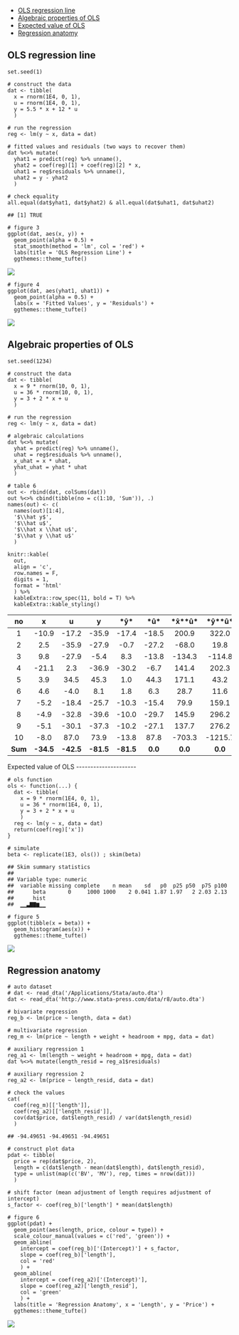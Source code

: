 -   [OLS regression line](#ols-regression-line)
-   [Algebraic properties of OLS](#algebraic-properties-of-ols)
-   [Expected value of OLS](#expected-value-of-ols)
-   [Regression anatomy](#regression-anatomy)

OLS regression line
-------------------

    set.seed(1)

    # construct the data
    dat <- tibble(
      x = rnorm(1E4, 0, 1),
      u = rnorm(1E4, 0, 1),
      y = 5.5 * x + 12 * u
      )

    # run the regression
    reg <- lm(y ~ x, data = dat)

    # fitted values and residuals (two ways to recover them)
    dat %<>% mutate(
      yhat1 = predict(reg) %>% unname(),
      yhat2 = coef(reg)[1] + coef(reg)[2] * x,
      uhat1 = reg$residuals %>% unname(),
      uhat2 = y - yhat2
      )

    # check equality
    all.equal(dat$yhat1, dat$yhat2) & all.equal(dat$uhat1, dat$uhat2)

    ## [1] TRUE

    # figure 3
    ggplot(dat, aes(x, y)) +
      geom_point(alpha = 0.5) +
      stat_smooth(method = 'lm', col = 'red') +
      labs(title = 'OLS Regression Line') +
      ggthemes::theme_tufte()

![](../fig/ols_line-1.png)

    # figure 4
    ggplot(dat, aes(yhat1, uhat1)) +
      geom_point(alpha = 0.5) +
      labs(x = 'Fitted Values', y = 'Residuals') +
      ggthemes::theme_tufte()

![](../fig/ols_line-2.png)

Algebraic properties of OLS
---------------------------

    set.seed(1234)

    # construct the data
    dat <- tibble(
      x = 9 * rnorm(10, 0, 1),
      u = 36 * rnorm(10, 0, 1),
      y = 3 + 2 * x + u
      )

    # run the regression
    reg <- lm(y ~ x, data = dat)

    # algebraic calculations
    dat %<>% mutate(
      yhat = predict(reg) %>% unname(),
      uhat = reg$residuals %>% unname(),
      x_uhat = x * uhat,
      yhat_uhat = yhat * uhat
      )

    # table 6
    out <- rbind(dat, colSums(dat))
    out %<>% cbind(tibble(no = c(1:10, 'Sum')), .)
    names(out) <- c(
      names(out)[1:4],
      '$\\hat y$',
      '$\\hat u$',
      '$\\hat x \\hat u$',
      '$\\hat y \\hat u$'
      )

    knitr::kable(
      out,
      align = 'c',
      row.names = F,
      digits = 1,
      format = 'html'
      ) %>%
      kableExtra::row_spec(11, bold = T) %>%
      kableExtra::kable_styling()

<table class="table" style="margin-left: auto; margin-right: auto;">
<thead>
<tr>
<th style="text-align:center;">
no
</th>
<th style="text-align:center;">
x
</th>
<th style="text-align:center;">
u
</th>
<th style="text-align:center;">
y
</th>
<th style="text-align:center;">
*ŷ*
</th>
<th style="text-align:center;">
*û*
</th>
<th style="text-align:center;">
*x̂**û*
</th>
<th style="text-align:center;">
*ŷ**û*
</th>
</tr>
</thead>
<tbody>
<tr>
<td style="text-align:center;">
1
</td>
<td style="text-align:center;">
-10.9
</td>
<td style="text-align:center;">
-17.2
</td>
<td style="text-align:center;">
-35.9
</td>
<td style="text-align:center;">
-17.4
</td>
<td style="text-align:center;">
-18.5
</td>
<td style="text-align:center;">
200.9
</td>
<td style="text-align:center;">
322.0
</td>
</tr>
<tr>
<td style="text-align:center;">
2
</td>
<td style="text-align:center;">
2.5
</td>
<td style="text-align:center;">
-35.9
</td>
<td style="text-align:center;">
-27.9
</td>
<td style="text-align:center;">
-0.7
</td>
<td style="text-align:center;">
-27.2
</td>
<td style="text-align:center;">
-68.0
</td>
<td style="text-align:center;">
19.8
</td>
</tr>
<tr>
<td style="text-align:center;">
3
</td>
<td style="text-align:center;">
9.8
</td>
<td style="text-align:center;">
-27.9
</td>
<td style="text-align:center;">
-5.4
</td>
<td style="text-align:center;">
8.3
</td>
<td style="text-align:center;">
-13.8
</td>
<td style="text-align:center;">
-134.3
</td>
<td style="text-align:center;">
-114.8
</td>
</tr>
<tr>
<td style="text-align:center;">
4
</td>
<td style="text-align:center;">
-21.1
</td>
<td style="text-align:center;">
2.3
</td>
<td style="text-align:center;">
-36.9
</td>
<td style="text-align:center;">
-30.2
</td>
<td style="text-align:center;">
-6.7
</td>
<td style="text-align:center;">
141.4
</td>
<td style="text-align:center;">
202.3
</td>
</tr>
<tr>
<td style="text-align:center;">
5
</td>
<td style="text-align:center;">
3.9
</td>
<td style="text-align:center;">
34.5
</td>
<td style="text-align:center;">
45.3
</td>
<td style="text-align:center;">
1.0
</td>
<td style="text-align:center;">
44.3
</td>
<td style="text-align:center;">
171.1
</td>
<td style="text-align:center;">
43.2
</td>
</tr>
<tr>
<td style="text-align:center;">
6
</td>
<td style="text-align:center;">
4.6
</td>
<td style="text-align:center;">
-4.0
</td>
<td style="text-align:center;">
8.1
</td>
<td style="text-align:center;">
1.8
</td>
<td style="text-align:center;">
6.3
</td>
<td style="text-align:center;">
28.7
</td>
<td style="text-align:center;">
11.6
</td>
</tr>
<tr>
<td style="text-align:center;">
7
</td>
<td style="text-align:center;">
-5.2
</td>
<td style="text-align:center;">
-18.4
</td>
<td style="text-align:center;">
-25.7
</td>
<td style="text-align:center;">
-10.3
</td>
<td style="text-align:center;">
-15.4
</td>
<td style="text-align:center;">
79.9
</td>
<td style="text-align:center;">
159.1
</td>
</tr>
<tr>
<td style="text-align:center;">
8
</td>
<td style="text-align:center;">
-4.9
</td>
<td style="text-align:center;">
-32.8
</td>
<td style="text-align:center;">
-39.6
</td>
<td style="text-align:center;">
-10.0
</td>
<td style="text-align:center;">
-29.7
</td>
<td style="text-align:center;">
145.9
</td>
<td style="text-align:center;">
296.2
</td>
</tr>
<tr>
<td style="text-align:center;">
9
</td>
<td style="text-align:center;">
-5.1
</td>
<td style="text-align:center;">
-30.1
</td>
<td style="text-align:center;">
-37.3
</td>
<td style="text-align:center;">
-10.2
</td>
<td style="text-align:center;">
-27.1
</td>
<td style="text-align:center;">
137.7
</td>
<td style="text-align:center;">
276.2
</td>
</tr>
<tr>
<td style="text-align:center;">
10
</td>
<td style="text-align:center;">
-8.0
</td>
<td style="text-align:center;">
87.0
</td>
<td style="text-align:center;">
73.9
</td>
<td style="text-align:center;">
-13.8
</td>
<td style="text-align:center;">
87.8
</td>
<td style="text-align:center;">
-703.3
</td>
<td style="text-align:center;">
-1215.7
</td>
</tr>
<tr>
<td style="text-align:center;font-weight: bold;">
Sum
</td>
<td style="text-align:center;font-weight: bold;">
-34.5
</td>
<td style="text-align:center;font-weight: bold;">
-42.5
</td>
<td style="text-align:center;font-weight: bold;">
-81.5
</td>
<td style="text-align:center;font-weight: bold;">
-81.5
</td>
<td style="text-align:center;font-weight: bold;">
0.0
</td>
<td style="text-align:center;font-weight: bold;">
0.0
</td>
<td style="text-align:center;font-weight: bold;">
0.0
</td>
</tr>
</tbody>
</table>
Expected value of OLS
---------------------

    # ols function
    ols <- function(...) {
      dat <- tibble(
        x = 9 * rnorm(1E4, 0, 1),
        u = 36 * rnorm(1E4, 0, 1),
        y = 3 + 2 * x + u
        )
      reg <- lm(y ~ x, data = dat)
      return(coef(reg)['x'])
    }

    # simulate
    beta <- replicate(1E3, ols()) ; skim(beta)

    ## Skim summary statistics
    ## 
    ## Variable type: numeric 
    ##  variable missing complete    n mean    sd   p0  p25 p50  p75 p100
    ##      beta       0     1000 1000    2 0.041 1.87 1.97   2 2.03 2.13
    ##      hist
    ##  ▁▁▃▇▇▆▁▁

    # figure 5
    ggplot(tibble(x = beta)) +
      geom_histogram(aes(x)) +
      ggthemes::theme_tufte()

![](../fig/ols_value-1.png)

Regression anatomy
------------------

    # auto dataset
    # dat <- read_dta('/Applications/Stata/auto.dta')
    dat <- read_dta('http://www.stata-press.com/data/r8/auto.dta')

    # bivariate regression
    reg_b <- lm(price ~ length, data = dat)

    # multivariate regression
    reg_m <- lm(price ~ length + weight + headroom + mpg, data = dat)

    # auxiliary regression 1 
    reg_a1 <- lm(length ~ weight + headroom + mpg, data = dat)
    dat %<>% mutate(length_resid = reg_a1$residuals)

    # auxiliary regression 2
    reg_a2 <- lm(price ~ length_resid, data = dat)

    # check the values
    cat(
      coef(reg_m)[['length']],
      coef(reg_a2)[['length_resid']],
      cov(dat$price, dat$length_resid) / var(dat$length_resid)
      )

    ## -94.49651 -94.49651 -94.49651

    # construct plot data
    pdat <- tibble(
      price = rep(dat$price, 2),
      length = c(dat$length - mean(dat$length), dat$length_resid),
      type = unlist(map(c('BV', 'MV'), rep, times = nrow(dat)))
      )

    # shift factor (mean adjustment of length requires adjustment of intercept)
    s_factor <- coef(reg_b)['length'] * mean(dat$length)

    # figure 6
    ggplot(pdat) +
      geom_point(aes(length, price, colour = type)) +
      scale_colour_manual(values = c('red', 'green')) +
      geom_abline(
        intercept = coef(reg_b)['(Intercept)'] + s_factor,
        slope = coef(reg_b)['length'],
        col = 'red'
        ) +
      geom_abline(
        intercept = coef(reg_a2)['(Intercept)'],
        slope = coef(reg_a2)['length_resid'],
        col = 'green'
        ) +
      labs(title = 'Regression Anatomy', x = 'Length', y = 'Price') +
      ggthemes::theme_tufte()

![](../fig/ols_anatomy-1.png)
